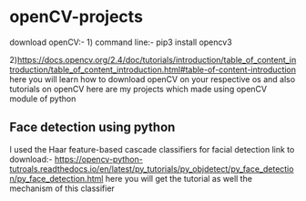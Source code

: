 # openCV-projects
download openCV:- 1) command line:- pip3 install opencv3

2)https://docs.opencv.org/2.4/doc/tutorials/introduction/table_of_content_introduction/table_of_content_introduction.html#table-of-content-introduction
here you will learn how to download openCV on your respective os and also tutorials on openCV
here are my projects which made using openCV module of python
## Face detection using python
I used the Haar feature-based cascade classifiers for facial detection
link to download:- https://opencv-python-tutroals.readthedocs.io/en/latest/py_tutorials/py_objdetect/py_face_detection/py_face_detection.html
here you will get the tutorial as well the mechanism of this classifier

